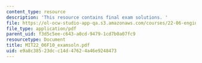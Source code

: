 ```yaml
---
content_type: resource
description: 'This resource contains final exam solutions. '
file: https://ol-ocw-studio-app-qa.s3.amazonaws.com/courses/22-06-engineering-of-nuclear-systems-fall-2010/e9a8c38523dcc14d47624a46e9248473_MIT22_06F10_examsoln.pdf
file_type: application/pdf
parent_uid: f3d5c5ee-c643-a0cd-9479-1cd7b0a07fc9
resourcetype: Document
title: MIT22_06F10_examsoln.pdf
uid: e9a8c385-23dc-c14d-4762-4a46e9248473
---
```


